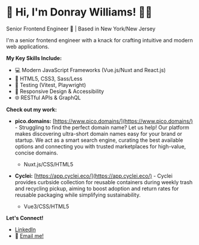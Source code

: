 # 👋 Hi, I'm Donray Williams! 👨‍💻

Senior Frontend Engineer 🚀 | Based in New York/New Jersey

I'm a senior frontend engineer with a knack for crafting intuitive and modern web applications.

**My Key Skills Include:**

* 💻 Modern JavaScript Frameworks (Vue.js/Nuxt and React.js)
* 🎨 HTML5, CSS3, Sass/Less
* 🧪 Testing (Vitest, Playwright)
* 📱 Responsive Design & Accessibility
* 🌐 RESTful APIs & GraphQL

**Check out my work:**

* **pico.domains:** [https://www.pico.domains/](https://www.pico.domains/) - Struggling to find the perfect domain name? Let us help! Our platform makes discovering ultra-short domain names easy for your brand or startup. We act as a smart search engine, curating the best available options and connecting you with trusted marketplaces for high-value, concise domains.
  * Nuxt.js/CSS/HTML5

* **Cyclei:** [https://app.cyclei.eco/](https://app.cyclei.eco/) - Cyclei provides curbside collection for reusable containers during weekly trash and recycling pickup, aiming to boost adoption and return rates for reusable packaging while simplifying sustainability.
  * Vue3/CSS/HTML5 

**Let's Connect!**

* [LinkedIn](https://www.linkedin.com/in/donrayxwilliams/)
* 📧 <a href="mailto:donrayxwilliams@gmail.com">Email me!</a>
